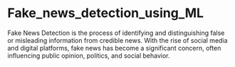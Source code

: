 # Fake_news_detection_using_ML
Fake News Detection is the process of identifying and distinguishing false or misleading information from credible news. With the rise of social media and digital platforms, fake news has become a significant concern, often influencing public opinion, politics, and social behavior.
